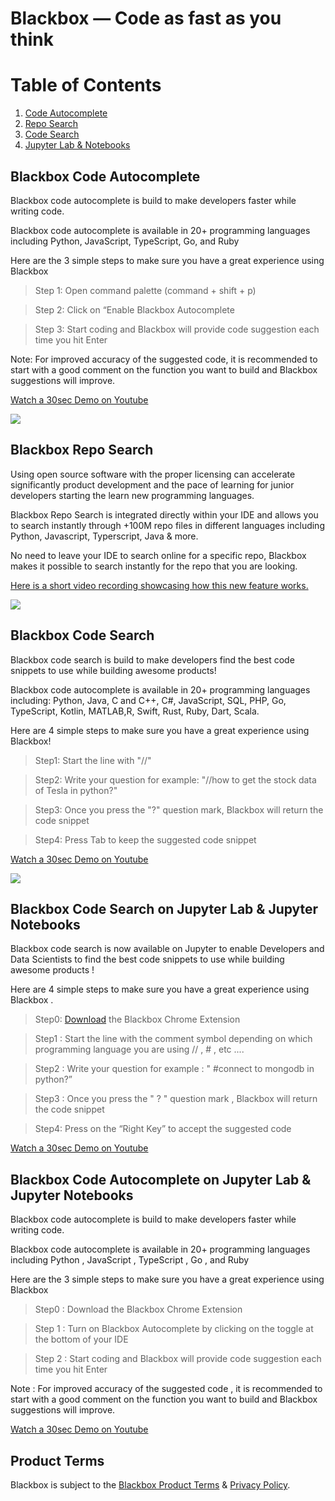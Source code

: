 # Blackbox — Code as fast as you think

# Table of Contents
1. [Code Autocomplete](#code-autocomplete)
2. [Repo Search](#repo-search)
3. [Code Search](#code-search)
4. [Jupyter Lab & Notebooks](#jupyter-search)

## Blackbox Code Autocomplete <a name="code-autocomplete"></a>

Blackbox code autocomplete is build to make developers faster while writing code.

Blackbox code autocomplete is available in 20+ programming languages including Python, JavaScript, TypeScript, Go, and Ruby

Here are the 3 simple steps to make sure you have a great experience using Blackbox

> Step 1: Open command palette (command + shift + p)

> Step 2: Click on “Enable Blackbox Autocomplete

> Step 3: Start coding and Blackbox will provide code suggestion each time you hit Enter

Note:
For improved accuracy of the suggested code, it is recommended to start with a good comment on the function you want to build and Blackbox suggestions will improve.

[Watch a 30sec Demo on Youtube](https://www.youtube.com/watch?v=HLqeHjf-J3c)

[![](https://storage.googleapis.com/a1aa/uploads/codeautocomplete.gif)](https://www.youtube.com/watch?v=HLqeHjf-J3c)

## Blackbox Repo Search <a name="repo-search"></a>

Using open source software with the proper licensing can accelerate significantly product development and the pace of learning for junior developers starting the learn new programming languages.

Blackbox Repo Search is integrated directly within your IDE and allows you to search instantly through +100M repo files in different languages including Python, Javascript, Typerscript, Java & more.

No need to leave your IDE to search online for a specific repo, Blackbox makes it possible to search instantly for the repo that you are looking.

[Here is a short video recording showcasing how this new feature works.](https://www.youtube.com/watch?v=QiN93k5r7f4)

[![](https://storage.googleapis.com/a1aa/uploads/reposearch.gif)](https://www.youtube.com/watch?v=QiN93k5r7f4)

## Blackbox Code Search <a name="code-search"></a>

Blackbox code search is build to make developers find the best code snippets to use while building awesome products!

Blackbox code autocomplete is available in 20+ programming languages including: Python, Java, C and C++, C#, JavaScript, SQL, PHP, Go, TypeScript, Kotlin, MATLAB,R, Swift, Rust, Ruby, Dart, Scala.

Here are 4 simple steps to make sure you have a great experience using Blackbox!

> Step1: Start the line with "//"

> Step2: Write your question for example: "//how to get the stock data of Tesla in python?"

> Step3: Once you press the "?" question mark, Blackbox will return the code snippet

> Step4: Press Tab to keep the suggested code snippet

[Watch a 30sec Demo on Youtube](https://www.youtube.com/watch?v=lTDtuJsA74s)

[![](https://storage.googleapis.com/a1aa/uploads/questiontocode.gif)](https://www.youtube.com/watch?v=lTDtuJsA74s)

## Blackbox Code Search on Jupyter Lab & Jupyter Notebooks

Blackbox code search is now available on Jupyter to  enable Developers and Data Scientists to find the best code snippets to use while building awesome products !

Here are 4 simple steps to make sure you have a great experience using Blackbox .

> Step0: [Download](https://chrome.google.com/webstore/detail/blackbox-select-copy-past/mcgbeeipkmelnpldkobichboakdfaeon) the Blackbox Chrome Extension

> Step1 : Start the line with the comment symbol depending on which programming language you are using // , # , etc ....

> Step2 : Write your question for example : " #connect to mongodb in python?”

> Step3 : Once you press the " ? " question mark , Blackbox will return the code snippet

> Step4: Press on the “Right Key” to accept the suggested code


[Watch a 30sec Demo on Youtube](https://www.youtube.com/watch?v=V3oUEyiZjPs)


## Blackbox Code Autocomplete on Jupyter Lab & Jupyter Notebooks <a name="jupyter-search"></a>

Blackbox code autocomplete is build to make developers faster while writing code.

Blackbox code autocomplete is available in 20+ programming languages including Python , JavaScript , TypeScript , Go , and Ruby

Here are the 3 simple steps to make sure you have a great experience using Blackbox

> Step0 : Download the Blackbox Chrome Extension

> Step 1 : Turn on Blackbox Autocomplete by clicking on the toggle at the bottom of your IDE

> Step 2 : Start coding and Blackbox will provide code suggestion each time you hit Enter

Note :
For improved accuracy of the suggested code , it is recommended to start with a good comment on the function you want to build and Blackbox suggestions will improve.

[Watch a 30sec Demo on Youtube](https://www.youtube.com/watch?v=XKJNyvEO2MQ)

## Product Terms

Blackbox is subject to the [Blackbox Product Terms](https://www.useblackbox.io/terms) & [Privacy Policy](https://www.useblackbox.io/privacy).

